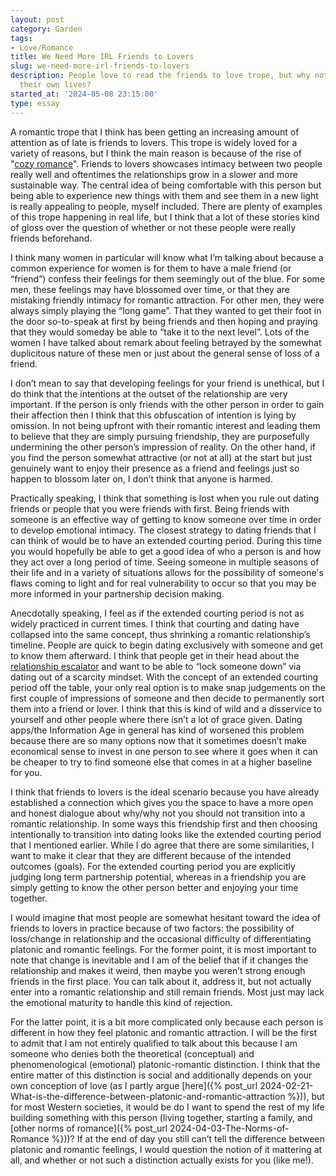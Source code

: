 ```yaml
---
layout: post
category: Garden
tags:
- Love/Romance
title: We Need More IRL Friends to Lovers
slug: we-need-more-irl-friends-to-lovers
description: People love to read the friends to love trope, but why not bring it into
  their own lives?
started_at: '2024-05-08 23:15:00'
type: essay
---
```


A romantic trope that I think has been getting an increasing amount of attention as of late is friends to lovers. This trope is widely loved for a variety of reasons, but I think the main reason is because of the rise of "[cozy romance](https://bookriot.com/cozy-romances/)". Friends to lovers showcases intimacy between two people really well and oftentimes the relationships grow in a slower and more sustainable way. The central idea of being comfortable with this person but being able to experience new things with them and see them in a new light is really appealing to people, myself included. There are plenty of examples of this trope happening in real life, but I think that a lot of these stories kind of gloss over the question of whether or not these people were really friends beforehand.

I think many women in particular will know what I’m talking about because a common experience for women is for them to have a male friend (or “friend”) confess their feelings for them seemingly out of the blue. For some men, these feelings may have blossomed over time, or that they are mistaking friendly intimacy for romantic attraction. For other men, they were always simply playing the “long game”. That they wanted to get their foot in the door so-to-speak at first by being friends and then hoping and praying that they would someday be able to “take it to the next level”. Lots of the women I have talked about remark about feeling betrayed by the somewhat duplicitous nature of these men or just about the general sense of loss of a friend. 

I don’t mean to say that developing feelings for your friend is unethical, but I do think that the intentions at the outset of the relationship are very important. If the person is only friends with the other person in order to gain their affection then I think that this obfuscation of intention is lying by omission. In not being upfront with their romantic interest and leading them to believe that they are simply pursuing friendship, they are purposefully undermining the other person’s impression of reality. On the other hand, if you find the person somewhat attractive (or not at all) at the start but just genuinely want to enjoy their presence as a friend and feelings just so happen to blossom later on, I don’t think that anyone is harmed.

Practically speaking, I think that something is lost when you rule out dating friends or people that you were friends with first. Being friends with someone is an effective way of getting to know someone over time in order to develop emotional intimacy. The closest strategy to dating friends that I can think of would be to have an extended courting period. During this time you would hopefully be able to get a good idea of who a person is and how they act over a long period of time. Seeing someone in multiple seasons of their life and in a variety of situations allows for the possibility of someone's flaws coming to light and for real vulnerability to occur so that you may be more informed in your partnership decision making.

Anecdotally speaking, I feel as if the extended courting period is not as widely practiced in current times. I think that courting and dating have collapsed into the same concept, thus shrinking a romantic relationship’s timeline. People are quick to begin dating exclusively with someone and get to know them afterward. I think that people get in their head about the [relationship escalator](https://offescalator.com/what-escalator/) and want to be able to “lock someone down” via dating out of a scarcity mindset. With the concept of an extended courting period off the table, your only real option is to make snap judgements on the first couple of impressions of someone and then decide to permanently sort them into a friend or lover. I think that this is kind of wild and a disservice to yourself and other people where there isn’t a lot of grace given. Dating apps/the Information Age in general has kind of worsened this problem because there are so many options now that it sometimes doesn’t make economical sense to invest in one person to see where it goes when it can be cheaper to try to find someone else that comes in at a higher baseline for you.

I think that friends to lovers is the ideal scenario because you have already established a connection which gives you the space to have a more open and honest dialogue about why/why not you should not transition into a romantic relationship. In some ways this friendship first and then choosing intentionally to transition into dating looks like the extended courting period that I mentioned earlier. While I do agree that there are some similarities, I want to make it clear that they are different because of the intended outcomes (goals). For the extended courting period you are explicitly judging long term partnership potential, whereas in a friendship you are simply getting to know the other person better and enjoying your time together.

I would imagine that most people are somewhat hesitant toward the idea of friends to lovers in practice because of two factors: the possibility of loss/change in relationship and the occasional difficulty of differentiating platonic and romantic feelings. For the former point, it is most important to note that change is inevitable and I am of the belief that if it changes the relationship and makes it weird, then maybe you weren’t strong enough friends in the first place. You can talk about it, address it, but not actually enter into a romantic relationship and still remain friends. Most just may lack the emotional maturity to handle this kind of rejection. 

For the latter point, it is a bit more complicated only because each person is different in how they feel platonic and romantic attraction. I will be the first to admit that I am not entirely qualified to talk about this because I am someone who denies both the theoretical (conceptual) and phenomenological (emotional) platonic-romantic distinction. I think that the entire matter of this distinction is social and additionally depends on your own conception of love (as I partly argue [here]({% post_url 2024-02-21-What-is-the-difference-between-platonic-and-romantic-attraction %})), but for most Western societies, it would be do I want to spend the rest of my life building something with this person (living together, starting a family, and [other norms of romance]({% post_url 2024-04-03-The-Norms-of-Romance %}))? If at the end of day you still can’t tell the difference between platonic and romantic feelings, I would question the notion of it mattering at all, and whether or not such a distinction actually exists for you (like me!).